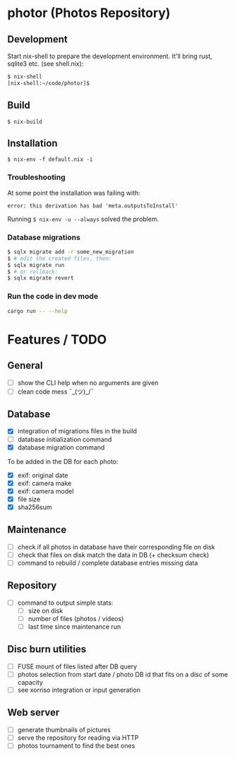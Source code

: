 # photor (Photos Repository)

## Development

Start nix-shell to prepare the development environment. It'll bring rust,
sqlite3 etc. (see shell.nix):

```bash
$ nix-shell
[nix-shell:~/code/photor]$
```

## Build

```
$ nix-build
```

## Installation

```
$ nix-env -f default.nix -i
```

### Troubleshooting

At some point the installation was failing with:
```
error: this derivation has bad 'meta.outputsToInstall'
```

Running `$ nix-env -u --always` solved the problem.

### Database migrations

```bash
$ sqlx migrate add -r some_new_migration
$ # edit the created files, then:
$ sqlx migrate run
$ # or rollback:
$ sqlx migrate revert
```

### Run the code in dev mode

```bash
cargo run -- --help
```

# Features / TODO

## General

- [ ] show the CLI help when no arguments are given
- [ ] clean code mess ¯\_(ツ)_/¯

## Database

- [x] integration of migrations files in the build
- [ ] database initialization command
- [x] database migration command

To be added in the DB for each photo:

- [x] exif: original date
- [x] exif: camera make
- [x] exif: camera model
- [x] file size
- [x] sha256sum

## Maintenance

- [ ] check if all photos in database have their corresponding file on disk
- [ ] check that files on disk match the data in DB (+ checksum check)
- [ ] command to rebuild / complete database entries missing data

## Repository

- [ ] command to output simple stats:
  - [ ] size on disk
  - [ ] number of files (photos / videos)
  - [ ] last time since maintenance run

## Disc burn utilities

- [ ] FUSE mount of files listed after DB query
- [ ] photos selection from start date / photo DB id that fits on a disc of some capacity
- [ ] see xorriso integration or input generation

## Web server

- [ ] generate thumbnails of pictures
- [ ] serve the repository for reading via HTTP
- [ ] photos tournament to find the best ones
